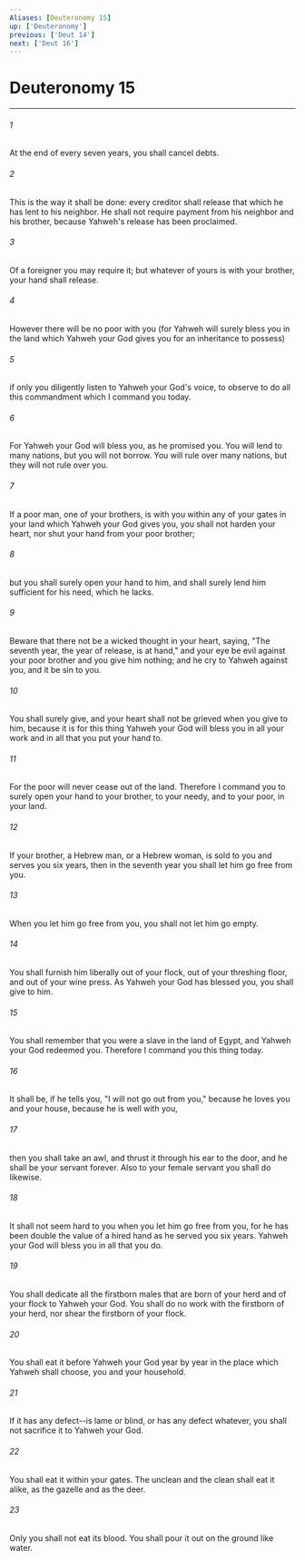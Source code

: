 ```yaml
---
Aliases: [Deuteronomy 15]
up: ['Deuteronomy']
previous: ['Deut 14']
next: ['Deut 16']
---
```

# Deuteronomy 15
***





###### 1 

At the end of every seven years, you shall cancel debts. 



###### 2 

This is the way it shall be done: every creditor shall release that which he has lent to his neighbor. He shall not require payment from his neighbor and his brother, because Yahweh's release has been proclaimed. 



###### 3 

Of a foreigner you may require it; but whatever of yours is with your brother, your hand shall release. 



###### 4 

However there will be no poor with you (for Yahweh will surely bless you in the land which Yahweh your God gives you for an inheritance to possess) 



###### 5 

if only you diligently listen to Yahweh your God's voice, to observe to do all this commandment which I command you today. 



###### 6 

For Yahweh your God will bless you, as he promised you. You will lend to many nations, but you will not borrow. You will rule over many nations, but they will not rule over you. 



###### 7 

If a poor man, one of your brothers, is with you within any of your gates in your land which Yahweh your God gives you, you shall not harden your heart, nor shut your hand from your poor brother; 



###### 8 

but you shall surely open your hand to him, and shall surely lend him sufficient for his need, which he lacks. 



###### 9 

Beware that there not be a wicked thought in your heart, saying, "The seventh year, the year of release, is at hand," and your eye be evil against your poor brother and you give him nothing; and he cry to Yahweh against you, and it be sin to you. 



###### 10 

You shall surely give, and your heart shall not be grieved when you give to him, because it is for this thing Yahweh your God will bless you in all your work and in all that you put your hand to. 



###### 11 

For the poor will never cease out of the land. Therefore I command you to surely open your hand to your brother, to your needy, and to your poor, in your land. 



###### 12 

If your brother, a Hebrew man, or a Hebrew woman, is sold to you and serves you six years, then in the seventh year you shall let him go free from you. 



###### 13 

When you let him go free from you, you shall not let him go empty. 



###### 14 

You shall furnish him liberally out of your flock, out of your threshing floor, and out of your wine press. As Yahweh your God has blessed you, you shall give to him. 



###### 15 

You shall remember that you were a slave in the land of Egypt, and Yahweh your God redeemed you. Therefore I command you this thing today. 



###### 16 

It shall be, if he tells you, "I will not go out from you," because he loves you and your house, because he is well with you, 



###### 17 

then you shall take an awl, and thrust it through his ear to the door, and he shall be your servant forever. Also to your female servant you shall do likewise. 



###### 18 

It shall not seem hard to you when you let him go free from you, for he has been double the value of a hired hand as he served you six years. Yahweh your God will bless you in all that you do. 



###### 19 

You shall dedicate all the firstborn males that are born of your herd and of your flock to Yahweh your God. You shall do no work with the firstborn of your herd, nor shear the firstborn of your flock. 



###### 20 

You shall eat it before Yahweh your God year by year in the place which Yahweh shall choose, you and your household. 



###### 21 

If it has any defect--is lame or blind, or has any defect whatever, you shall not sacrifice it to Yahweh your God. 



###### 22 

You shall eat it within your gates. The unclean and the clean shall eat it alike, as the gazelle and as the deer. 



###### 23 

Only you shall not eat its blood. You shall pour it out on the ground like water.
